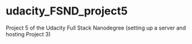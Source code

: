 # udacity_FSND_project5
Project 5 of the Udacity Full Stack Nanodegree (setting up a server and hosting Project 3)

